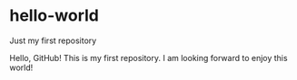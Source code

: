 # hello-world
Just my first repository

Hello, GitHub!
This is my first repository. I am looking forward to enjoy this world!
